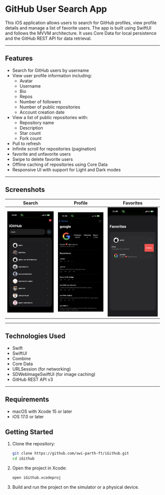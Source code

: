 # GitHub User Search App

This iOS application allows users to search for GitHub profiles, view profile details and manage a list of favorite users. The app is built using SwiftUI and follows the MVVM architecture. It uses Core Data for local persistence and the GitHub REST API for data retrieval.

---

## Features

- Search for GitHub users by username
- View user profile information including:
  - Avatar
  - Username
  - Bio
  - Repos
  - Number of followers
  - Number of public repositories
  - Account creation date
- View a list of public repositories with:
  - Repository name
  - Description
  - Star count
  - Fork count
- Pull to refresh
- Infinite scroll for repositories (pagination)
- favorite and unfavorite users
- Swipe to delete favorite users
- Offline caching of repositories using Core Data
- Responsive UI with support for Light and Dark modes

---

## Screenshots

| Search | Profile | Favorites |
|--------|---------|-----------|
| ![Search](/search.jpeg) | ![Profile](/profile.jpeg) | ![Favorites](/favorites.jpeg) |

---

## Technologies Used

- Swift
- SwiftUI
- Combine
- Core Data
- URLSession (for networking)
- SDWebImageSwiftUI (for image caching)
- GitHub REST API v3

---

## Requirements

- macOS with Xcode 15 or later
- iOS 17.0 or later

## Getting Started

1. Clone the repository:
   ```bash
   git clone https://github.com/swi-parth-ft/iGithub.git
   cd iGithub
   
2. Open the project in Xcode:
   ```bash
   open iGithub.xcodeproj

3. Build and run the project on the simulator or a physical device.
